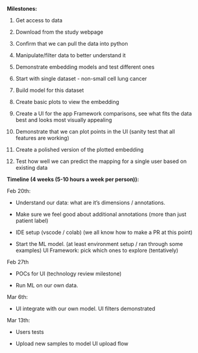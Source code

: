 **Milestones:**

1.  Get access to data

2.  Download from the study webpage

3.  Confirm that we can pull the data into python

4.  Manipulate/filter data to better understand it

5.  Demonstrate embedding models and test different ones

6.  Start with single dataset - non-small cell lung cancer

7.  Build model for this dataset

8.  Create basic plots to view the embedding

9.  Create a UI for the app Framework comparisons, see what fits the
    data best and looks most visually appealing

10. Demonstrate that we can plot points in the UI (sanity test that all
    features are working)

11. Create a polished version of the plotted embedding

12. Test how well we can predict the mapping for a single user based on existing data

**Timeline (4 weeks (5-10 hours a week per person)):**

Feb 20th:

-   Understand our data: what are it’s dimensions / annotations.

-   Make sure we feel good about additional annotations (more than just
    patient label)

-   IDE setup (vscode / colab) (we all know how to make a PR at this
    point)

-   Start the ML model. (at least environment setup / ran through some
    examples) UI Framework: pick which ones to explore (tentatively)

Feb 27th

-   POCs for UI (technology review milestone)

-   Run ML on our own data.

Mar 6th:

-   UI integrate with our own model. UI filters demonstrated

Mar 13th:

-   Users tests

-   Upload new samples to model UI upload flow
